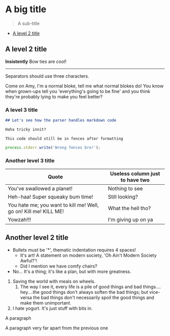 # A big title

> A sub-title

<!-- TOC START min:2 max:4 -->

* [A level 2 title](a-level-2-title)

<!-- TOC END -->

## A level 2 title

**Insistently** Bow ties are *cool*!

----

Separators should use three characters.

Come on Amy, I'm a normal bloke, tell me what normal blokes do! You know when grown-ups tell you 'everything's going to be fine' and you think they're probably lying to make you feel better?


### A level 3 title

```markdown
## Let's see how the parser handles markdown code

Haha tricky innit?
```

```
This code should still be in fences after formatting
```

~~~js
process.stderr.write('Wrong fences bro!');
~~~

### Another level 3 title

|Quote|Useless column just to have two|
|---|---|
|You've swallowed a planet!|Nothing to see|
|Heh-haa! Super squeaky bum time!|Still looking?|
|You hate me; you want to kill me! Well, go on! Kill me! KILL ME!|What the hell tho?|
|Yowzah!!!|I'm giving up on ya|

## Another level 2 title

- Bullets must be '*', thematic indentation requires 4 spaces!
  - It's art! A statement on modern society, 'Oh Ain't Modern Society Awful?'!
  - Did I mention we have comfy chairs?
- No… It's a thing; it's like a plan, but with more greatness.

1. Saving the world with meals on wheels.
    1. The way I see it, every life is a pile of good things and bad things.…hey.…the good things don't always soften the bad things; but vice-versa the bad things don't necessarily spoil the good things and make them unimportant.
1. I hate yogurt. It's just stuff with bits in.

A paragraph



A paragraph very far apart from the previous one
